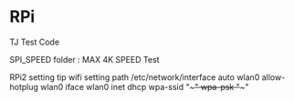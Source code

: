 # RPi
TJ Test Code

SPI_SPEED folder 
	: MAX 4K SPEED Test

RPi2 setting tip
  wifi setting path
  /etc/network/interface
  <add code in interface>
    auto wlan0
    allow-hotplug wlan0
    iface wlan0 inet dhcp
    wpa-ssid "~~~"
    wpa-psk "~~~"
